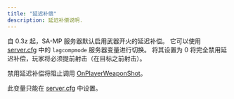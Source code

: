 ```yaml
---
title: "延迟补偿"
description: 延迟补偿说明.
---
```


自 0.3z 起，SA-MP 服务器默认启用武器开火的延迟补偿。 它可以使用 [server.cfg](server.cfg) 中的 `lagcompmode` 服务器变量进行切换。 将其设置为 0 将完全禁用延迟补偿，玩家将必须提前射击（在目标之前射击）。

禁用延迟补偿将阻止调用 [OnPlayerWeaponShot](../scripting/callbacks/OnPlayerWeaponShot)。

此变量只能在 [server.cfg](server.cfg) 中设置。
